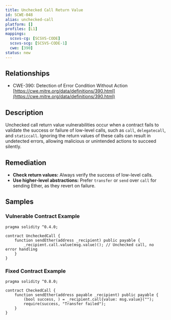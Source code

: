 ```yaml
---
title: Unchecked Call Return Value
id: SCWE-048
alias: unchecked-call
platform: []
profiles: [L1]
mappings:
  scsvs-cg: [SCSVS-CODE]
  scsvs-scg: [SCSVS-CODE-1]
  cwe: [390]
status: new
---
```


## Relationships
- CWE-390: Detection of Error Condition Without Action  
  [https://cwe.mitre.org/data/definitions/390.html](https://cwe.mitre.org/data/definitions/390.html)

## Description
Unchecked call return value vulnerabilities occur when a contract fails to validate the success or failure of low-level calls, such as `call`, `delegatecall`, and `staticcall`. Ignoring the return values of these calls can result in undetected errors, allowing malicious or unintended actions to succeed silently.

## Remediation
- **Check return values:** Always verify the success of low-level calls.  
- **Use higher-level abstractions:** Prefer `transfer` or `send` over `call` for sending Ether, as they revert on failure. 

## Samples

### Vulnerable Contract Example

```solidity
pragma solidity ^0.4.0;

contract UncheckedCall {
    function sendEther(address _recipient) public payable {
        _recipient.call.value(msg.value)(); // Unchecked call, no error handling
    }
}
```
### Fixed Contract Example

```solidity
pragma solidity ^0.8.0;

contract CheckedCall {
    function sendEther(address payable _recipient) public payable {
        (bool success, ) = _recipient.call{value: msg.value}("");
        require(success, "Transfer failed");
    }
}
```

